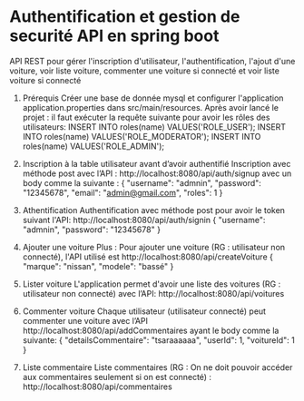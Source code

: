 # Authentification et gestion de securité API en spring boot
API REST pour gérer l'inscription d'utilisateur, l'authentification, l'ajout d'une voiture, voir liste voiture, commenter une voiture si connecté et voir liste voiture si connecté

1.	Prérequis 
Créer une base de donnée mysql et configurer l'application application.properties dans src/main/resources.
Après avoir lancé le projet : il faut exécuter la requête suivante pour avoir les rôles des utilisateurs:
INSERT INTO roles(name) VALUES('ROLE_USER');
INSERT INTO roles(name) VALUES('ROLE_MODERATOR');
INSERT INTO roles(name) VALUES('ROLE_ADMIN');


2.	Inscription à la table utilisateur avant d’avoir authentifié
Inscription avec méthode post avec l’API : http://localhost:8080/api/auth/signup  avec un body comme la suivante :
    {
        "username": "admnin",
        "password": "12345678",
        "email": "admin@gmail.com",
        "roles": 1
    }


3.	Athentification 
Authentification avec méthode post pour avoir le token suivant l'API: http://localhost:8080/api/auth/signin
    {
        "username": "admnin",
        "password": "12345678"
    }


4.	Ajouter une voiture
Plus : Pour ajouter une voiture (RG : utilisateur non connecté), l'API utilisé est http://localhost:8080/api/createVoiture
    {
        "marque": "nissan",
        "modele": "bassé"
    }
    
    
5.	Lister voiture
L'application permet d'avoir une liste des voitures (RG : utilisateur non connecté) avec l’API: http://localhost:8080/api/voitures


6.	Commenter voiture
Chaque utilisateur (utilisateur connecté) peut commenter une voiture avec l’API http://localhost:8080/api/addCommentaires  ayant le body comme la suivante:
    {
        "detailsCommentaire": "tsaraaaaaa",
        "userId": 1,
        "voitureId": 1
    }


7.	Liste commentaire
Liste commentaires (RG : On ne doit pouvoir accéder aux commentaires seulement si on est connecté) : http://localhost:8080/api/commentaires
